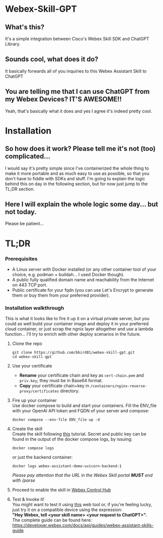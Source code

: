 # Webex-Skill-GPT
## What's this?
It's a simple integration between Cisco's Webex Skill SDK and ChatGPT Library.

## Sounds cool, what does it do?
It basically forwards all of you inquiries to this Webex Assistant Skill to ChatGPT

## You are telling me that I can use ChatGPT from my Webex Devices? IT'S AWESOME!!
Yeah, that's basically what it does and yes I agree it's indeed pretty cool.


# Installation
## So how does it work? Please tell me it's not (too) complicated...
I would say it's pretty simple since I've containerized the whole thing to make it more portable and as much easy to use as possible, so that you don't have to fiddle with SDKs and stuff.
I'm going to explain the logic behind this on day in the following section, but for now just jump to the TL;DR section.

## Here I will explain the whole logic some day... but not today.
Please be patient...

# TL;DR
### Prerequisites
- A Linux server with Docker installed (or any other container tool of your choice, e.g. podman + buildah... I used Docker though).
- A public fully qualified domain name and reachability from the Internet on 443 TCP port.
- Public certificate for your fqdn (you can use Let's Encrypt to generate them or buy them from your preferred provider).

### Installation walkthrough
This is what it looks like to fire it up it on a virtual private server, but you could as well build your container image and deploy it in your preferred cloud container, or just scrap the ngnix layer altogether and use a lambda function... I'll try to enrich with other deploy scenarios in the future.

1. Clone the repo
    ```
    git clone https://github.com/bbird81/webex-skill-gpt.git
    cd webex-skill-gpt
    ```
2. Use your certificate
    - **Rename** your certificate chain and key as `cert-chain.pem` and `priv.key`; they must be in Base64 format.
    - **Copy** your certificate chain+key in `/containers/nginx-reverse-proxy/certificates` directory.

3. Fire up your container  
    Use docker compose to build and start your containers.
    Fill the ENV_file with your OpenAI API token and FQDN of your server and compose:
    ```
    docker compose --env-file ENV_file up -d
    ```
4. Create the skill  
    Create the skill following [this](https://developer.webex.com/docs/api/guides/webex-assistant-skills-guide-developer-portal-guide#creating-a-skill) tutorial.
    Secret and public key can be found in the output of the docker compose logs, by issuing:
    ```
    docker compose logs
    ```
    or just the backend container:
    ```
    docker logs webex-assistant-demo-uvicorn-backend-1
    ```
    _Please pay attention that the URL in the Webex Skill portal **MUST** end with /parse_
5. Proceed to enable the skill in [Webex Control Hub](https://admin.webex.com)
6. Test & Invoke it!  
    You might want to test it using [this](https://assistant-web.intelligence.webex.com/) web tool or, if you're feeling lucky, just try it on a compatible device using the expression:  
    **"Hey Webex, tell \<your skill name\> \<your request to ChatGPT\>".**  
    The complete guide can be found here:  
    https://developer.webex.com/docs/api/guides/webex-assistant-skills-guide